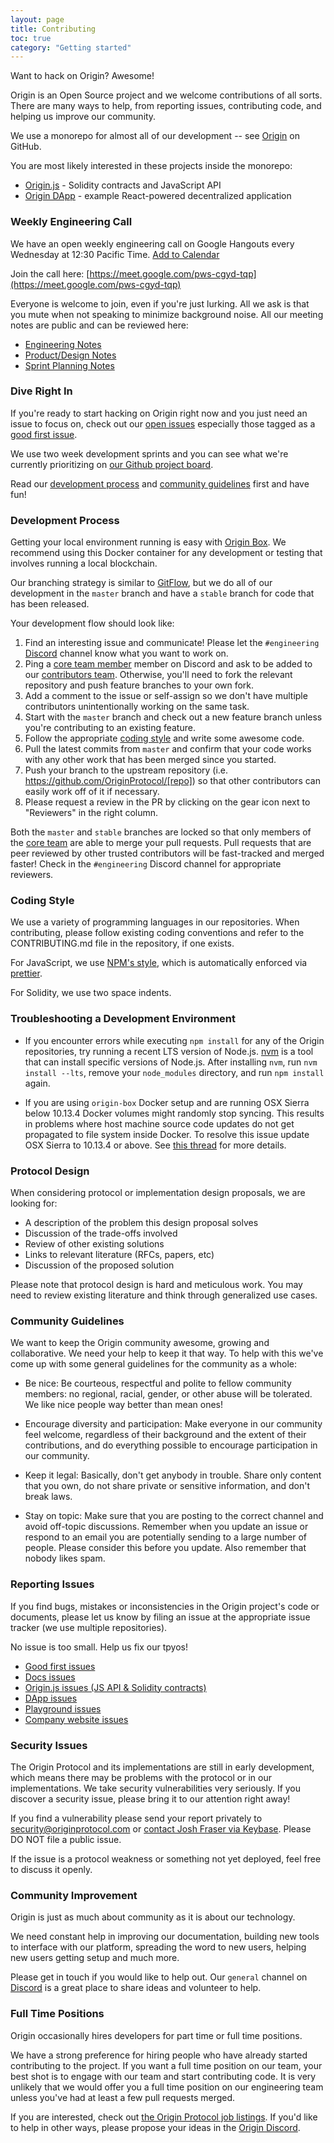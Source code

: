 ```yaml
---
layout: page
title: Contributing
toc: true
category: "Getting started"
---
```


Want to hack on Origin? Awesome!

Origin is an Open Source project and we welcome contributions of all sorts. There are many ways to help, from reporting issues, contributing code, and helping us improve our community.

We use a monorepo for almost all of our development -- see [Origin](https://github.com/OriginProtocol/origin/) on GitHub.

You are most likely interested in these projects inside the monorepo:

- [Origin.js](https://github.com/OriginProtocol/origin/tree/master/origin-js#origin-js) - Solidity contracts and JavaScript API
- [Origin DApp](https://github.com/OriginProtocol/origin/tree/master/origin-dapp#origin-dapp) - example React-powered decentralized application

### Weekly Engineering Call

We have an open weekly engineering call on Google Hangouts every Wednesday at 12:30 Pacific Time. [Add to Calendar](https://calendar.google.com/event?action=TEMPLATE&tmeid=YXBiOThhc2s3cnE4NGltMXFwbWhpY3ZpNm9fMjAxOTAxMDlUMjAzMDAwWiBtaWNhaEBvcmlnaW5wcm90b2NvbC5jb20&tmsrc=micah%40originprotocol.com&scp=ALL)

Join the call here: [https://meet.google.com/pws-cgyd-tqp](https://meet.google.com/pws-cgyd-tqp)

Everyone is welcome to join, even if you're just lurking. All we ask is that you mute when not speaking to minimize background noise. All our meeting notes are public and can be reviewed here:

- [Engineering Notes](https://docs.google.com/document/d/1aRcAk_rEjRgd1BppzxZJK9RXfDkbuwKKH8nPQk7FfaU)
- [Product/Design Notes](https://docs.google.com/document/d/1tVx2O3qeplh9vawJpURTsJxZfUe1B0FrTHOMJbxKm-s)
- [Sprint Planning Notes](https://docs.google.com/document/d/1DvRWYhrr0UXdvhyZIpEd3WEU-1pQk2Frj1l-mQS8B4M)

### Dive Right In

If you're ready to start hacking on Origin right now and you just need an issue to focus on, check out our [open issues](https://github.com/search?utf8=%E2%9C%93&q=user%3AOriginProtocol+is%3Aopen+&type=Issues) especially those tagged as a [good first issue](
https://github.com/search?utf8=%E2%9C%93&q=user%3AOriginProtocol+is%3Aopen++label%3A%22good+first+issue%22&type=Issues&ref=advsearch&l=&l=).

We use two week development sprints and you can see what we're currently prioritizing on [our Github project board](https://github.com/orgs/OriginProtocol/projects/2).

Read our [development process](#contributing-email-development-process) and [community guidelines](#contributing-email-community-guidelines) first and have fun!

### Development Process

Getting your local environment running is easy with [Origin Box](https://github.com/OriginProtocol/origin/tree/master/development#origin-box). We recommend using this Docker container for any development or testing that involves running a local blockchain.

Our branching strategy is similar to [GitFlow](http://nvie.com/posts/a-successful-git-branching-model/), but we do all of our development in the `master` branch and have a `stable` branch for code that has been released.

Your development flow should look like:

1. Find an interesting issue and communicate! Please let the `#engineering` [Discord](https://discord.gg/jyxpUSe) channel know what you want to work on.
1. Ping a [core team member](https://github.com/orgs/OriginProtocol/teams/core/members) member on Discord and ask to be added to our [contributors team](https://github.com/orgs/OriginProtocol/teams/contributors). Otherwise, you'll need to fork the relevant repository and push feature branches to your own fork.
1. Add a comment to the issue or self-assign so we don't have multiple contributors unintentionally working on the same task.
1. Start with the `master` branch and check out a new feature branch unless you're contributing to an existing feature.
1. Follow the appropriate [coding style](#contributing-email-coding-style) and write some awesome code.
1. Pull the latest commits from `master` and confirm that your code works with any other work that has been merged since you started.
1. Push your branch to the upstream repository (i.e. https://github.com/OriginProtocol/[repo]) so that other contributors can easily work off of it if necessary.
1. Please request a review in the PR by clicking on the gear icon next to "Reviewers" in the right column.

Both the `master` and `stable` branches are locked so that only members of the [core team](https://github.com/orgs/OriginProtocol/teams/core) are able to merge your pull requests. Pull requests that are peer reviewed by other trusted contributors will be fast-tracked and merged faster! Check in the `#engineering` Discord channel for appropriate reviewers.

### Coding Style

We use a variety of programming languages in our repositories. When contributing, please follow existing coding conventions and refer to the CONTRIBUTING.md file in the repository, if one exists. 

For JavaScript, we use [NPM's style](https://docs.npmjs.com/misc/coding-style), which is automatically enforced via [prettier](https://prettier.io/).

For Solidity, we use two space indents.

### Troubleshooting a Development Environment

* If you encounter errors while executing `npm install` for any of the Origin repositories, try running a recent LTS version of Node.js. [nvm](https://github.com/creationix/nvm) is a tool that can install specific versions of Node.js. After installing `nvm`, run `nvm install --lts`, remove your `node_modules` directory, and run `npm install` again.

* If you are using `origin-box` Docker setup and are running OSX Sierra below 10.13.4 Docker volumes might randomly stop syncing. This results in problems where host machine source code updates do not get propagated to file system inside Docker. To resolve this issue update OSX Sierra to 10.13.4 or above. See [this thread](https://github.com/EugenMayer/docker-sync/issues/517) for more details. 

### Protocol Design

When considering protocol or implementation design proposals, we are looking for:

- A description of the problem this design proposal solves
- Discussion of the trade-offs involved
- Review of other existing solutions
- Links to relevant literature (RFCs, papers, etc)
- Discussion of the proposed solution

Please note that protocol design is hard and meticulous work. You may need to review existing literature and think through generalized use cases.

### Community Guidelines

We want to keep the Origin community awesome, growing and collaborative. We need your help to keep it that way. To help with this we've come up with some general guidelines for the community as a whole:

- Be nice: Be courteous, respectful and polite to fellow community members: no regional, racial, gender, or other abuse will be tolerated. We like nice people way better than mean ones!

- Encourage diversity and participation: Make everyone in our community feel welcome, regardless of their background and the extent of their contributions, and do everything possible to encourage participation in our community.

- Keep it legal: Basically, don't get anybody in trouble. Share only content that you own, do not share private or sensitive information, and don't break laws.

- Stay on topic: Make sure that you are posting to the correct channel and avoid off-topic discussions. Remember when you update an issue or respond to an email you are potentially sending to a large number of people. Please consider this before you update. Also remember that nobody likes spam.

### Reporting Issues

If you find bugs, mistakes or inconsistencies in the Origin project's code or
documents, please let us know by filing an issue at the appropriate issue
tracker (we use multiple repositories). 

<aside class="notice">
No issue is too small. Help us fix our tpyos!
</aside>

- [Good first issues](https://github.com/OriginProtocol/origin/issues?utf8=%E2%9C%93&q=is%3Aissue+is%3Aopen+label%3A%22good+first+issue%22+)
- [Docs issues](https://github.com/OriginProtocol/origin/issues?utf8=%E2%9C%93&q=is%3Aissue+is%3Aopen+label%3Adocs)
- [Origin.js issues (JS API & Solidity contracts)](https://github.com/OriginProtocol/origin/issues?utf8=%E2%9C%93&q=is%3Aissue+is%3Aopen+label%3Aorigin.js)
- [DApp issues](https://github.com/OriginProtocol/origin/issues?utf8=%E2%9C%93&q=is%3Aissue+is%3Aopen+label%3Adapp)
- [Playground issues](https://github.com/OriginProtocol/origin-playground/issues)
- [Company website issues](https://github.com/OriginProtocol/origin-website/issues)

### Security Issues

The Origin Protocol and its implementations are still in early development, which means there may be problems with the protocol or in our implementations. We take security vulnerabilities very seriously. If you discover a security issue, please bring it to our attention right away!

If you find a vulnerability please send your report privately to [security@originprotocol.com](mailto:security@originprotocol.com) or [contact Josh Fraser via Keybase](https://keybase.io/joshfraser). Please DO NOT file a public issue.

If the issue is a protocol weakness or something not yet deployed, feel free to discuss it openly.

### Community Improvement

Origin is just as much about community as it is about our technology.

We need constant help in improving our documentation, building new tools to interface with our platform, spreading the word to new users, helping new users getting setup and much more.

Please get in touch if you would like to help out. Our `general` channel on [Discord](https://discord.gg/jyxpUSe) is a great place to share ideas and volunteer to help.

### Full Time Positions

Origin occasionally hires developers for part time or full time positions. 

We have a strong preference for hiring people who have already started contributing to the project. If you want a full time position on our team, your best shot is to engage with our team and start contributing code. It is very unlikely that we would offer you a full time position on our engineering team unless you've had at least a few pull requests merged.

If you are interested, check out [the Origin Protocol job listings](https://angel.co/originprotocol/jobs). If you'd like to help in other ways, please propose your ideas in the [Origin Discord](https://discord.gg/jyxpUSe).
